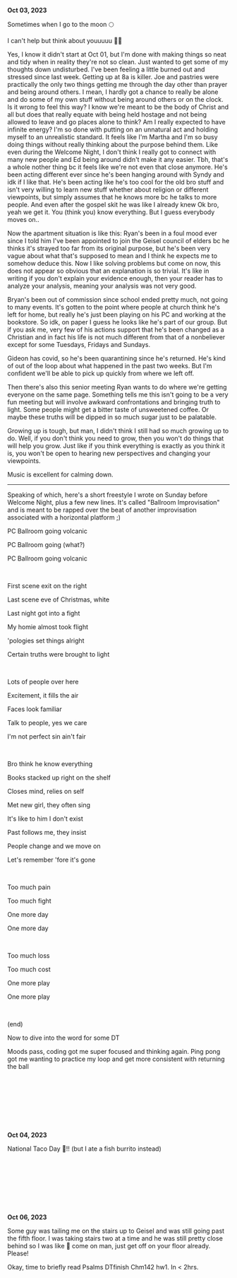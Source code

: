 **Oct 03, 2023**

Sometimes when I go to the moon 🌕

I can't help but think about youuuuu 🥲👋

Yes, I know it didn't start at Oct 01, but I'm done with making things so neat and tidy when in reality they're not so clean. Just wanted to get some of my thoughts down undisturbed. I've been feeling a little burned out and stressed since last week. Getting up at 8a is killer. Joe and pastries were practically the only two things getting me through the day other than prayer and being around others. I mean, I hardly got a chance to really be alone and do some of my own stuff without being around others or on the clock. Is it wrong to feel this way? I know we're meant to be the body of Christ and all but does that really equate with being held hostage and not being allowed to leave and go places alone to think? Am I really expected to have infinite energy? I'm so done with putting on an unnatural act and holding myself to an unrealistic standard. It feels like I'm Martha and I'm so busy doing things without really thinking about the purpose behind them. Like even during the Welcome Night, I don't think I really got to connect with many new people and Ed being around didn't make it any easier. Tbh, that's a whole nother thing bc it feels like we're not even that close anymore. He's been acting different ever since he's been hanging around with Syndy and idk if I like that. He's been acting like he's too cool for the old bro stuff and isn't very willing to learn new stuff whether about religion or different viewpoints, but simply assumes that he knows more bc he talks to more people. And even after the gospel skit he was like I already knew Ok bro, yeah we get it. You (think you) know everything. But I guess everybody moves on..

Now the apartment situation is like this:
Ryan's been in a foul mood ever since I told him I've been appointed to join the Geisel council of elders bc he thinks it's strayed too far from its original purpose, but he's been very vague about what that's supposed to mean and I think he expects me to somehow deduce this. Now I like solving problems but come on now, this does not appear so obvious that an explanation is so trivial. It's like in writing if you don't explain your evidence enough, then your reader has to analyze your analysis, meaning your analysis was not very good.

Bryan's been out of commission since school ended pretty much, not going to many events. It's gotten to the point where people at church think he's left for home, but really he's just been playing on his PC and working at the bookstore. So idk, on paper I guess he looks like he's part of our group. But if you ask me, very few of his actions support that he's been changed as a Christian and in fact his life is not much different from that of a nonbeliever except for some Tuesdays, Fridays and Sundays.

Gideon has covid, so he's been quarantining since he's returned. He's kind of out of the loop about what happened in the past two weeks. But I'm confident we'll be able to pick up quickly from where we left off.

Then there's also this senior meeting Ryan wants to do where we're getting everyone on the same page. Something tells me this isn't going to be a very fun meeting but will involve awkward confrontations and bringing truth to light. Some people might get a bitter taste of unsweetened coffee. Or maybe these truths will be dipped in so much sugar just to be palatable. 

Growing up is tough, but man, I didn't think I still had so much growing up to do. Well, if you don't think you need to grow, then you won't do things that will help you grow. Just like if you think everything is exactly as you think it is, you won't be open to hearing new perspectives and changing your viewpoints.

Music is excellent for calming down.

---

Speaking of which, here's a short freestyle I wrote on Sunday before Welcome Night, plus a few new lines. It's called "Ballroom Improvisation" and is meant to be rapped over the beat of another improvisation associated with a horizontal platform ;)

PC Ballroom going volcanic

PC Ballroom going (what?)

PC Ballroom going volcanic

&nbsp;

First scene exit on the right

Last scene eve of Christmas, white

Last night got into a fight

My homie almost took flight

'pologies set things alright

Certain truths were brought to light

&nbsp;

Lots of people over here

Excitement, it fills the air

Faces look familiar

Talk to people, yes we care

I'm not perfect sin ain't fair

&nbsp;

Bro think he know everything

Books stacked up right on the shelf

Closes mind, relies on self

Met new girl, they often sing

It's like to him I don't exist

Past follows me, they insist

People change and we move on

Let's remember 'fore it's gone

&nbsp;

Too much pain

Too much fight

One more day

One more day

&nbsp;

Too much loss

Too much cost

One more play

One more play

&nbsp;

(end)

Now to dive into the word for some DT

Moods pass, coding got me super focused and thinking again. Ping pong got me wanting to practice my loop and get more consistent with returning the ball

&nbsp;

&nbsp;

&nbsp;

&nbsp;

**Oct 04, 2023**

National Taco Day 🌮!!
(but I ate a fish burrito instead)

&nbsp;

&nbsp;

&nbsp;

&nbsp;

**Oct 06, 2023**

Some guy was tailing me on the stairs up to Geisel and was still going past the fifth floor. I was taking stairs two at a time and he was still pretty close behind so I was like 😬 come on man, just get off on your floor already. Please!

Okay, time to briefly read Psalms DTfinish Chm142 hw1. In < 2hrs.

